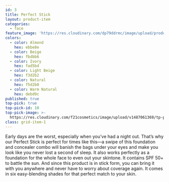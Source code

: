 ```yaml
---
id: 3
title: Perfect Stick
layout: product-item
categories:
  - face
feature_image: 'https://res.cloudinary.com/dp79ddrmc/image/upload/products/perfectStick.jpg'
colors:
  - color: Almond
    hex: ebbe8e
  - color: Beige
    hex: fbdbb6
  - color: Ivory
    hex: fad5bd
  - color: Light Beige
    hex: f3d2b2
  - color: Natural
    hex: f5d2b0
  - color: Warm Natural
    hex: debd9c
published: true
top-pick: true
top-pick-id: 10
top-pick-image: >-
  https://res.cloudinary.com/f21cosmetics/image/upload/v1487061369/tp-perfect-stick.jpg
class: grid-item-1
---
```

Early days are the worst, especially when you’ve had a night out. That’s why our Perfect Stick is perfect for times like this—a swipe of this foundation and concealer combo will banish the bags under your eyes and make you look like you never lost a second of sleep. It also works perfectly as a foundation for the whole face to even out your skintone. It contains SPF 50+ to battle the sun. And since this product is in stick form, you can bring it with you anywhere and never have to worry about coverage again.  It comes in six easy-blending shades for that perfect match to your skin.
